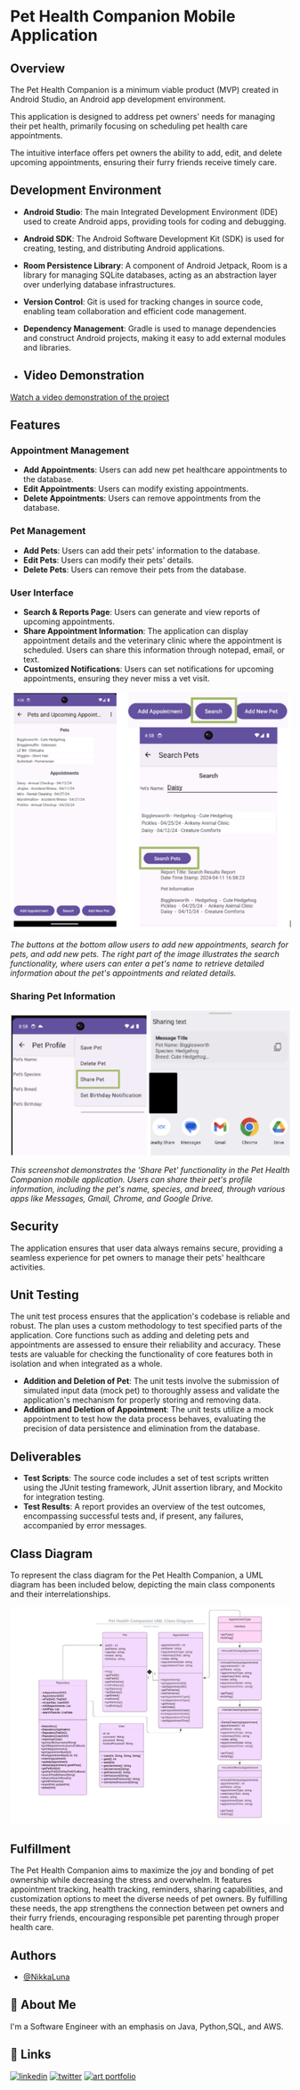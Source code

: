 # Pet Health Companion Mobile Application

## Overview

The Pet Health Companion is a minimum viable product (MVP) created in Android Studio, an Android app development environment. 

This application is designed to address pet owners' needs for managing their pet health, primarily focusing on scheduling pet health care appointments. 

The intuitive interface offers pet owners the ability to add, edit, and delete upcoming appointments, ensuring their furry friends receive timely care.

## Development Environment

- **Android Studio**: The main Integrated Development Environment (IDE) used to create Android apps, providing tools for coding and debugging.
- **Android SDK**: The Android Software Development Kit (SDK) is used for creating, testing, and distributing Android applications.
- **Room Persistence Library**: A component of Android Jetpack, Room is a library for managing SQLite databases, acting as an abstraction layer over underlying database infrastructures.
- **Version Control**: Git is used for tracking changes in source code, enabling team collaboration and efficient code management.
- **Dependency Management**: Gradle is used to manage dependencies and construct Android projects, making it easy to add external modules and libraries.

- ## Video Demonstration

[Watch a video demonstration of the project](https://youtu.be/DzeBmGI4DZ0)


## Features

### Appointment Management

- **Add Appointments**: Users can add new pet healthcare appointments to the database.
- **Edit Appointments**: Users can modify existing appointments.
- **Delete Appointments**: Users can remove appointments from the database.

### Pet Management

- **Add Pets**: Users can add their pets' information to the database.
- **Edit Pets**: Users can modify their pets' details.
- **Delete Pets**: Users can remove their pets from the database.

### User Interface

- **Search & Reports Page**: Users can generate and view reports of upcoming appointments.
- **Share Appointment Information**: The application can display appointment details and the veterinary clinic where the appointment is scheduled. Users can share this information through notepad, email, or text.
- **Customized Notifications**: Users can set notifications for upcoming appointments, ensuring they never miss a vet visit.


![Pet Health Companion Interface](https://github.com/NikkaLuna/Pet_Health_Companion_Android_App/blob/master/SearchReport.png)

*The buttons at the bottom allow users to add new appointments, search for pets, and add new pets. The right part of the image illustrates the search functionality, where users can enter a pet's name to retrieve detailed information about the pet's appointments and related details.*


### Sharing Pet Information

![Share Pet Functionality](https://github.com/NikkaLuna/Pet_Health_Companion_Android_App/blob/master/SharePet.png)

*This screenshot demonstrates the 'Share Pet' functionality in the Pet Health Companion mobile application. Users can share their pet's profile information, including the pet's name, species, and breed, through various apps like Messages, Gmail, Chrome, and Google Drive.*


## Security

The application ensures that user data always remains secure, providing a seamless experience for pet owners to manage their pets' healthcare activities.

## Unit Testing

The unit test process ensures that the application's codebase is reliable and robust. The plan uses a custom methodology to test specified parts of the application. Core functions such as adding and deleting pets and appointments are assessed to ensure their reliability and accuracy. These tests are valuable for checking the functionality of core features both in isolation and when integrated as a whole.

- **Addition and Deletion of Pet**: The unit tests involve the submission of simulated input data (mock pet) to thoroughly assess and validate the application's mechanism for properly storing and removing data.
- **Addition and Deletion of Appointment**: The unit tests utilize a mock appointment to test how the data process behaves, evaluating the precision of data persistence and elimination from the database.

## Deliverables

- **Test Scripts**: The source code includes a set of test scripts written using the JUnit testing framework, JUnit assertion library, and Mockito for integration testing.
- **Test Results**: A report provides an overview of the test outcomes, encompassing successful tests and, if present, any failures, accompanied by error messages.

## Class Diagram

To represent the class diagram for the Pet Health Companion, a UML diagram has been included below, depicting the main class components and their interrelationships.

![UML Diagram](https://github.com/NikkaLuna/Pet_Health_Companion_Android_App/blob/master/Pet%20Health%20Companion%20Class%20Diagram.jpeg)


## Fulfillment

The Pet Health Companion aims to maximize the joy and bonding of pet ownership while decreasing the stress and overwhelm. It features appointment tracking, health tracking, reminders, sharing capabilities, and customization options to meet the diverse needs of pet owners. By fulfilling these needs, the app strengthens the connection between pet owners and their furry friends, encouraging responsible pet parenting through proper health care.

## Authors

- [@NikkaLuna](https://github.com/NikkaLuna)


## 🚀 About Me
I'm a Software Engineer with an emphasis on Java, Python,SQL, and AWS.  


## 🔗 Links
[![linkedin](https://img.shields.io/badge/linkedin-0A66C2?style=for-the-badge&logo=linkedin&logoColor=white)](https://www.linkedin.com/in/andrea-hayes-msml/)
[![twitter](https://img.shields.io/badge/twitter-1DA1F2?style=for-the-badge&logo=twitter&logoColor=white)](https://twitter.com/AHayes_Ninja_)
[![art portfolio](https://img.shields.io/badge/my_art-888?style=for-the-badge&logo=ko-fi&logoColor=white)](https://andreachristinehayes.wixsite.com/andreahayesart/)

